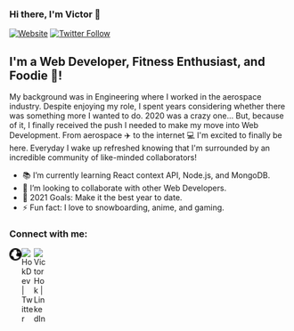 ### Hi there, I'm Victor 👋

[![Website](https://img.shields.io/website?label=Portfolio&style=for-the-badge&url=https://www.victorhok.com)](https://www.victorhok.com)
[![Twitter Follow](https://img.shields.io/twitter/follow/hokdev?color=1DA1F2&logo=twitter&style=for-the-badge)](https://twitter.com/hokvdev?ref_src=twsrc%5Etfw)

## I'm a Web Developer, Fitness Enthusiast, and Foodie :hamburger:!

My background was in Engineering where I worked in the aerospace industry. Despite enjoying my role, I spent years considering whether there was something more I wanted to do. 2020 was a crazy one... But, because of it, I finally received the push I needed to make my move into Web Development. From aerospace :airplane: to the internet :computer: I'm excited to finally be here. Everyday I wake up refreshed knowing that I'm surrounded by an incredible community of like-minded collaborators!

- 📚 I’m currently learning React context API, Node.js, and MongoDB.
- 👯 I’m looking to collaborate with other Web Developers.
- 🥅 2021 Goals: Make it the best year to date.
- ⚡ Fun fact: I love to snowboarding, anime, and gaming.

### Connect with me:

[<img align="left" alt="victorhok.com | Portfolio" width="22px" src="https://raw.githubusercontent.com/iconic/open-iconic/master/svg/globe.svg" />][website]
[<img align="left" alt="HokDev | Twitter" width="22px" src="https://cdn.jsdelivr.net/npm/simple-icons@v3/icons/twitter.svg" />][twitter]
[<img align="left" alt="Victor Hok | LinkedIn" width="22px" src="https://cdn.jsdelivr.net/npm/simple-icons@v3/icons/linkedin.svg" />][linkedin]

[website]: https://www.victorhok.com
[twitter]: https://twitter.com/hokdev
[linkedin]: https://www.linkedin.com/in/victorhok/